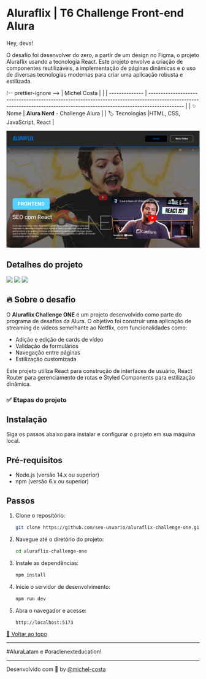 # Aluraflix | T6 Challenge Front-end Alura

<div id='top'></div>

Hey, devs!

O desafio foi desenvolver do zero, a partir de um design no Figma, o projeto Aluraflix usando a tecnologia React. Este projeto envolve a criação de componentes reutilizáveis, a implementação de páginas dinâmicas e o uso de diversas tecnologias modernas para criar uma aplicação robusta e estilizada.

!-- prettier-ignore -->
| Michel Costa |   |
| -------------- | -------------------------------------------------------------------------------------------------------------------------------------------------------------------------- |
| ✨ Nome        | **Alura Nerd** - Challenge Alura |
| 🏷️ Tecnologias |HTML, CSS, JavaScript, React |

<img src="/public/imagens/proj.png" alt="Descrição da imagem">

## Detalhes do projeto

<div>
  <img src="https://img.shields.io/badge/HTML5-E34F26?style=for-the-badge&logo=html5&logoColor=white">
  <img src="https://img.shields.io/badge/CSS3-1572B6?style=for-the-badge&logo=css3&logoColor=white">

  <img src="https://img.shields.io/badge/JavaScript-F7DF1E?style=for-the-badge&logo=javascript&logoColor=black">

</div>

<div id="challenge"></div>

## 🔥 Sobre o desafio

O **Aluraflix Challenge ONE** é um projeto desenvolvido como parte do programa de desafios da Alura. O objetivo foi construir uma aplicação de streaming de vídeos semelhante ao Netflix, com funcionalidades como:

- Adição e edição de cards de vídeo
- Validação de formulários
- Navegação entre páginas
- Estilização customizada

Este projeto utiliza React para construção de interfaces de usuário, React Router para gerenciamento de rotas e Styled Components para estilização dinâmica.

### ✅ Etapas do projeto

## Instalação

Siga os passos abaixo para instalar e configurar o projeto em sua máquina local.

## Pré-requisitos

- Node.js (versão 14.x ou superior)
- npm (versão 6.x ou superior)

## Passos

1. Clone o repositório:

   ```bash
   git clone https://github.com/seu-usuario/aluraflix-challenge-one.git

2. Navegue até o diretório do projeto:

    ```bash
    cd aluraflix-challenge-one

3. Instale as dependências:

   ```bash
   npm install

4. Inicie o servidor de desenvolvimento:

   ```bash
   npm run dev

5. Abra o navegador e acesse:

   ```bash
   http://localhost:5173

<a href='#top'>🔼 Voltar ao topo</a>

---
#AluraLatam e #oraclenexteducation!


---

Desenvolvido com 🧡 by [@michel-costa]()

